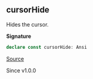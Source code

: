 ## cursorHide

Hides the cursor.

**Signature**

```ts
declare const cursorHide: Ansi
```

[Source](https://github.com/Effect-TS/effect/tree/main/packages/printer-ansi/src/Ansi.ts#L419)

Since v1.0.0